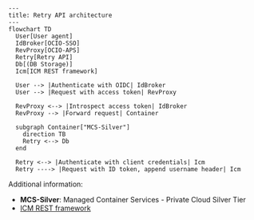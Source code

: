 ```mermaid
---
title: Retry API architecture
---
flowchart TD
  User[User agent]
  IdBroker[OCIO-SSO]
  RevProxy[OCIO-APS]
  Retry[Retry API]
  Db[(DB Storage)]
  Icm[ICM REST framework]

  User --> |Authenticate with OIDC| IdBroker
  User --> |Request with access token| RevProxy

  RevProxy <--> |Introspect access token| IdBroker
  RevProxy --> |Forward request| Container

  subgraph Container["MCS-Silver"]
    direction TB
    Retry <--> Db
  end

  Retry <--> |Authenticate with client credentials| Icm
  Retry ----> |Request with ID token, append username header| Icm
```

Additional information:

- **MCS-Silver**: Managed Container Services - Private Cloud Silver Tier  
- [ICM REST framework](https://dev.azure.com/bc-icm/SiebelCRM%20Lab/_wiki/wikis/SiebelCRM-Lab.wiki/575/Siebel-Application-Client-ID-(Service-Account)-Operation-for-DATA-API)
